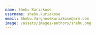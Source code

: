 ```yaml
---
name: Shebu Kuriakose
username: shebu.kuriakose
email: Shebu.VargheseKuriakose@arm.com
image: /assets/images/authors/shebu.png
---
```

